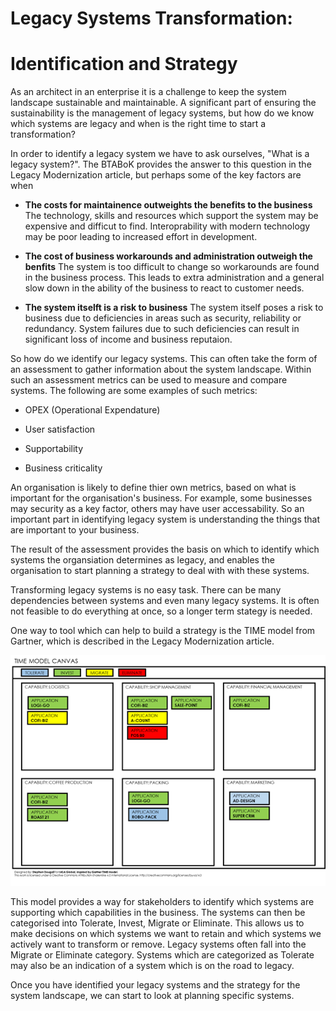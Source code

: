 # Legacy Systems Transformation:

# Identification and Strategy

As an architect in an enterprise it is a challenge to keep the system landscape sustainable and maintainable. A significant part of ensuring the sustainability is the management of legacy systems, but how do we know which systems are legacy and when is the right time to start a transformation?

In order to identify a legacy system we have to ask ourselves, "What is a legacy system?". The BTABoK provides the answer to this question in the Legacy Modernization article, but perhaps some of the  key factors are when 

- **The costs for maintainence outweights the benefits to the business**
  The technology, skills and resources which support the system may be expensive and difficut to find. Interoprability with modern technology may be poor leading to increased effort in development.

- **The cost of business workarounds and administration outweigh the benfits**
  The system is too difficult to change so workarounds are found in the business process. This leads to extra administration and a general slow down in the ability of the business to react to customer needs.

- **The system itselft is a risk to business**
  The system itself poses a risk to business due to deficiencies in areas such as security, reliability or redundancy. System failures due to such deficiencies can result in significant loss of income and business reputaion.

So how do we identify our legacy systems. This can often take the form of an assessment to gather information about the system landscape. Within such an assessment metrics can be used to measure and compare systems. The following are some examples of such metrics:

- OPEX (Operational Expendature)

- User satisfaction

- Supportability

- Business criticality

An organisation is likely to define thier own metrics, based on what is important for the organisation's business. For example, some businesses may security as a key factor, others may have user accessability. So an important part in identifying legacy system is understanding the things that are important to your business.

The result of the assessment provides the basis on which to identify which systems the organsiation determines as legacy, and enables the organisation to start planning a strategy to deal with with these systems.

Transforming legacy systems is no easy task. There can be many dependencies between systems and even many legacy systems. It is often not feasible to do everything at once, so a longer term stategy is needed.

One way to tool which can help to build a strategy is the TIME model from Gartner, which is described in the Legacy Modernization article. 

![image001](media/legacymodernization_time1.png)

This model provides a way for stakeholders to identify which systems are supporting which capabilities in the business. The systems can then be categorised into Tolerate, Invest, Migrate or Eliminate. This allows us to make decisions on which systems we want to retain and which systems we actively want to transform or remove. Legacy systems often fall into the Migrate or Eliminate category. Systems which are categorized as Tolerate may also be an indication of a system which is on the road to legacy.

Once you have identified your legacy systems and the strategy for the system landscape, we can start to look at planning specific systems.  
